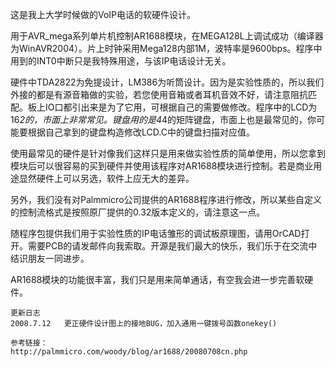 这是我上大学时候做的VoIP电话的软硬件设计。

用于AVR_mega系列单片机控制AR1688模块，在MEGA128L上调试成功（编译器为WinAVR2004）。片上时钟采用Mega128内部1M，波特率是9600bps。程序中用到的INT0中断只是我特殊用途，与该IP电话设计无关。

硬件中TDA2822为免提设计，LM386为听筒设计。因为是实验性质的，所以我们外接的都是有源音箱做的实验，若您使用音箱或者耳机音效不好，请注意阻抗匹配。板上IO口都引出来是为了它用，可根据自己的需要做修改。程序中的LCD为16*2的，市面上非常常见。键盘用的是4*4的矩阵键盘，市面上也是最常见的，你可能要根据自己拿到的键盘构造修改LCD.C中的键盘扫描对应值。

使用最常见的硬件是针对像我们这样只是用来做实验性质的简单使用，所以您拿到模块后可以很容易的买到硬件并使用该程序对AR1688模块进行控制。若是商业用途显然硬件上可以另选，软件上应无大的差异。


另外，我们没有对Palmmicro公司提供的AR1688程序进行修改，所以某些自定义的控制流格式是按照原厂提供的0.32版本定义的，请注意这一点。


随程序包提供我们用于实验性质的IP电话雏形的调试板原理图，请用OrCAD打开。需要PCB的请发邮件向我索取。开源是我们最大的快乐，我们乐于在交流中结识朋友一同进步。

AR1688模块的功能很丰富，我们只是用来简单通话，有空我会进一步完善软硬件。

    更新日志
    2008.7.12	更正硬件设计图上的接地BUG，加入通用一键拨号函数onekey()
    
    参考链接：
    http://palmmicro.com/woody/blog/ar1688/20080708cn.php